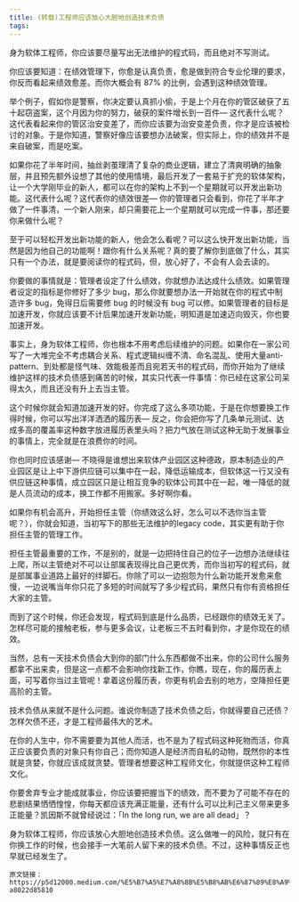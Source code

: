 ```yaml
---
title: (转载)工程师应该放心大胆地创造技术负债
tags:
---
```



身为软体工程师，你应该要尽量写出无法维护的程式码，而且绝对不写测试。

你应该要知道：在绩效管理下，你愈是认真负责，愈是做到符合专业伦理的要求，你反而看起来绩效愈差。而你大概会有 87% 的比例，会遇到这种绩效管理。

举个例子，假如你是警察，你决定要认真抓小偷，于是上个月在你的管区破获了五十起窃盗案，这个月因为你的努力，破获的案件增长到一百件— 这代表什么呢？这代表看起来你的管区治安变差了，而你应该要为治安变差负责，你才是应该被检讨的对象。于是你知道，警察好像应该要想办法破案，但实际上，你的绩效并不是来自破案，而是吃案。

如果你花了半年时间，抽丝剥茧理清了复杂的商业逻辑，建立了清爽明确的抽象层，并且预先额外设想了其他的使用情境，最后开发了一套易于扩充的软体架构，让一个大学刚毕业的新人，都可以在你的架构上不到一个星期就可以开发出新功能。这代表什么呢？这代表你的绩效很差— 你的管理者只会看到，你花了半年才做了一件事清，一个新人刚来，却只需要花上一个星期就可以完成一件事，那还要你来做什么呢？

至于可以轻松开发出新功能的新人，他会怎么看呢？可以这么快开发出新功能，当然是因为他自己的功能啊！跟你有什么关系呢？真的要了解你到底做了什么，其实只有一个办法，就是要阅读你的程式码，但，放心好了，不会有人会去读的。

你要做的事情就是：管理者设定了什么绩效，你就想办法达成什么绩效。如果管理者设定的指标是你修好了多少 bug，那么你就要想办法一开始就在你的程式中制造许多 bug，免得日后需要修 bug 的时候没有 bug 可以修。如果管理者的目标是加速开发，你就应该要不计后果加速开发新功能，明知道是加速迈向毁灭，你也要加速开发。

事实上，身为软体工程师，你也根本不用考虑后续维护的问题。如果你在一家公司写了一大堆完全不考虑耦合关系、程式逻辑纠缠不清、命名混乱、使用大量anti-pattern、到处都是怪气味、效能极差而且宛若天书的程式码，而你开始为了继续维护这样的技术负债感到痛苦的时候，其实只代表一件事情：你已经在这家公司呆得太久，而且还没有升上去当主管。

这个时候你就会知道加速开发的好。你完成了这么多项功能，于是在你想要换工作得时候，你可以写出洋洋洒洒的履历表— 反之，你会把你写了几条单元测试、达成多高的覆盖率这种数字放进履历表里头吗？把力气放在测试这种无助于发展事业的事情上，完全就是在浪费你的时间。

你也同时应该感谢— 不晓得是谁想出来软体产业园区这种德政，原本制造业的产业园区是让上中下游供应链可以集中在一起，降低运输成本，但软体这一行又没有供应链这种事情，成立园区只是让相互竞争的软体公司其中在一起，唯一降低的就是人员流动的成本，换工作都不用搬家。多好啊你看。

如果你有机会高升，开始担任主管（你绩效这么好，怎么可以不选你当主管呢？），你就会知道，当初写下的那些无法维护的legacy code，其实更有助于你担任主管的管理工作。

担任主管最重要的工作，不是别的，就是一边把持住自己的位子一边想办法继续往上爬，所以主管绝对不可以让部属表现得比自己更优秀，而你当初写的程式码，就是部属事业道路上最好的绊脚石。你除了可以一边抱怨为什么新功能开发愈来愈慢，一边说嘴当年你只花了多短的时间就写了多少程式码，果然只有你有资格担任大家的主管。

而到了这个时候，你还会发现，程式码到底是什么品质，已经跟你的绩效无关了。怎样尽可能的接触老板，参与更多会议，让老板三不五时看到你，才是你现在的绩效。

当然，总有一天技术负债会大到你的部门什么东西都做不出来，你的公司什么服务都拿不出来卖，但是这一点都不会影响你找新工作，你瞧，现在，你的履历表上面，可写着你当过主管呢！拿着这份履历表，你更有机会去别的地方，空降担任更高阶的主管。

技术负债从来就不是什么问题。谁说你制造了技术负债之后，你就得要自己还债？怎样欠债不还，才是工程师最伟大的艺术。

在你的人生中，你不需要要为其他人而活，也不是为了程式码这种死物而活，你真正应该要负责的对象只有你自己；而你知道人是经济而自私的动物，既然你的本性就是贪婪，你就应该成就贪婪。管理者想要这种工程师文化，你就提供这种工程师文化。

你要舍弃专业才能成就事业，你应该要把握当下的绩效，而不要为了可能不存在的悲剧结果恓恓惶惶，你每天都应该充满正能量，还有什么可以比利己主义带来更多正能量？凯因斯不就曾经说过：「In the long run, we are all dead」？

身为软体工程师，你应该放心大胆地创造技术负债。这么做唯一的风险，就只有在你换工作的时候，也会接手一大笔前人留下来的技术负债。不过，这种事情反正也早就已经发生了。

```
原文链接：https://p5d12000.medium.com/%E5%B7%A5%E7%A8%8B%E5%B8%AB%E6%87%89%E8%A9%B2%E6%94%BE%E5%BF%83%E5%A4%A7%E8%86%BD%E5%9C%B0%E5%89%B5%E9%80%A0%E6%8A%80%E8%A1%93%E8%B2%A0%E5%82%B5-a8022d85810
```





